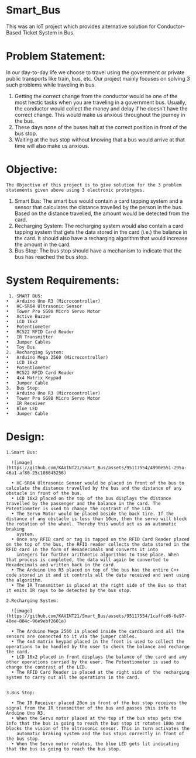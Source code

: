 # Smart_Bus
This was an IoT project which provides alternative solution for Conductor-Based Ticket System in Bus.

# Problem Statement:

In our day-to-day life we choose to travel using the government or private public transports like train, bus, etc.
Our project mainly focuses on solving 3 such problems while traveling in bus.
1.	Getting the correct change from the conductor would be one of the most hectic tasks when you are traveling in a government bus. Usually, the conductor would collect the money and delay if he doesn’t have the correct change. This would make us anxious throughout the journey in the bus.
2.	These days none of the buses halt at the correct position in front of the bus stop.
3.	Waiting at the bus stop without knowing that a bus would arrive at that time will also make us anxious.

# Objective:
	The Objective of this project is to give solution for the 3 problem statements given above using 3 electronic prototypes.

1.	Smart Bus:
The smart bus would contain a card tapping system and a sensor that calculates the distance travelled by the person in the bus. Based on the distance travelled, the amount would be detected from the card.
2.	Recharging System:
The recharging system would also contain a card tapping system that gets the data stored in the card (i.e.) the balance in the card. It should also have a recharging algorithm that would increase the amount in the card.
3.	Bus Stop:
The bus stop should have a mechanism to indicate that the bus has reached the bus stop.

# System Requirements:
     1.	SMART BUS:
	•	Arduino Uno R3 (Microcontroller)
	•	HC-SR04 Ultrasonic Sensor
	•	Tower Pro SG90 Micro Servo Motor
	•	Active Buzzer
	•	LCD 16x2
	•	Potentiometer
	•	RC522 RFID Card Reader
	•	IR Transmitter
	•	Jumper Cables
	•	Toy Bus
    2.	Recharging System:
	•	Arduino Mega 2560 (Microcontroller)
	•	LCD 16x2
	•	Potentiometer
	•	RC522 RFID Card Reader
	•	4x4 Matrix Keypad
	•	Jumper Cable
    3.	Bus Stop:
	•	Arduino Uno R3 (Microcontroller)
	•	Tower Pro SG90 Micro Servo Motor
	•	IR Receiver
	•	Blue LED
	•	Jumper Cable

# Design:

    1.Smart Bus:

      ![image](https://github.com/KAVINT21/Smart_Bus/assets/95117554/4990e551-295a-46a1-af80-25c108045256)

      •	HC-SR04 Ultrasonic Sensor would be placed in front of the bus to calculate the distance travelled by the bus and the distance of any obstacle in front of the bus.
      •	LCD 16x2 placed on the top of the bus displays the distance travelled by the passenger and the balance in the card. The Potentiometer is used to change the contrast of the LCD.
      •	The Servo Motor would be placed beside the back tire. If the distance of any obstacle is less than 10cm, then the servo will block the rotation of the wheel. Thereby this would act as an automatic braking 
        system.
      •	Once any RFID card or tag is tapped on the RFID Card Reader placed on the top of the bus, the RFID reader collects the data stored in the RFID card in the form of Hexadecimals and converts it into 
        integers for further arithmetic algorithms to take place. When that process is completed, the data will again be converted to Hexadecimals and written back in the card.
      •	The Arduino Uno R3 placed on top of the bus has the entire C++ code stored in it and it controls all the data received and sent using the algorithm.
      •	The IR Transmitter is placed at the right side of the Bus so that it emits IR rays to be detected by the bus stop.

    2.Recharging System:

      ![image](https://github.com/KAVINT21/Smart_Bus/assets/95117554/1caffcd6-6e97-40ee-804c-96e9ebf2601e)
      
      •	The Arduino Mega 2560 is placed inside the cardboard and all the sensors are connected to it via the jumper cables.
      •	The 4x4 matrix keypad placed in the front is used to collect the operations to be handled by the user to check the balance and recharge the card.
      •	LCD 16x2 placed in front displays the balance of the card and any other operations carried by the user. The Potentiometer is used to change the contrast of the LCD.
      •	The RFID Card Reader is placed at the right side of the recharging system to carry out all the operations in the card.

    
    3.Bus Stop:
    
      •	The IR Receiver placed 20cm in front of the bus stop receives the signal from the IR transmitter of the bus and passes this info to Arduino Uno R3.
      •	When the Servo motor placed at the top of the bus stop gets the info that the bus is going to reach the bus stop it rotates 180o and blocks the vision of the ultrasonic sensor. This in turn activates the 
        automatic braking system and the bus stops correctly in front of the bus stop.
      •	When the Servo motor rotates, the blue LED gets lit indicating that the bus is going to reach the bus stop.




      
  

